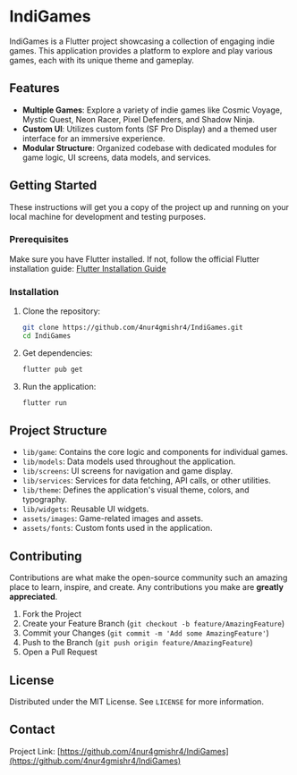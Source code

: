 # IndiGames

IndiGames is a Flutter project showcasing a collection of engaging indie games. This application provides a platform to explore and play various games, each with its unique theme and gameplay.

## Features

- **Multiple Games**: Explore a variety of indie games like Cosmic Voyage, Mystic Quest, Neon Racer, Pixel Defenders, and Shadow Ninja.
- **Custom UI**: Utilizes custom fonts (SF Pro Display) and a themed user interface for an immersive experience.
- **Modular Structure**: Organized codebase with dedicated modules for game logic, UI screens, data models, and services.

## Getting Started

These instructions will get you a copy of the project up and running on your local machine for development and testing purposes.

### Prerequisites

Make sure you have Flutter installed. If not, follow the official Flutter installation guide:
[Flutter Installation Guide](https://flutter.dev/docs/get-started/install)

### Installation

1. Clone the repository:
   ```bash
   git clone https://github.com/4nur4gmishr4/IndiGames.git
   cd IndiGames
   ```
2. Get dependencies:
   ```bash
   flutter pub get
   ```
3. Run the application:
   ```bash
   flutter run
   ```

## Project Structure

- `lib/game`: Contains the core logic and components for individual games.
- `lib/models`: Data models used throughout the application.
- `lib/screens`: UI screens for navigation and game display.
- `lib/services`: Services for data fetching, API calls, or other utilities.
- `lib/theme`: Defines the application's visual theme, colors, and typography.
- `lib/widgets`: Reusable UI widgets.
- `assets/images`: Game-related images and assets.
- `assets/fonts`: Custom fonts used in the application.

## Contributing

Contributions are what make the open-source community such an amazing place to learn, inspire, and create. Any contributions you make are **greatly appreciated**.

1. Fork the Project
2. Create your Feature Branch (`git checkout -b feature/AmazingFeature`)
3. Commit your Changes (`git commit -m 'Add some AmazingFeature'`)
4. Push to the Branch (`git push origin feature/AmazingFeature`)
5. Open a Pull Request

## License

Distributed under the MIT License. See `LICENSE` for more information.

## Contact

Project Link: [https://github.com/4nur4gmishr4/IndiGames](https://github.com/4nur4gmishr4/IndiGames)
